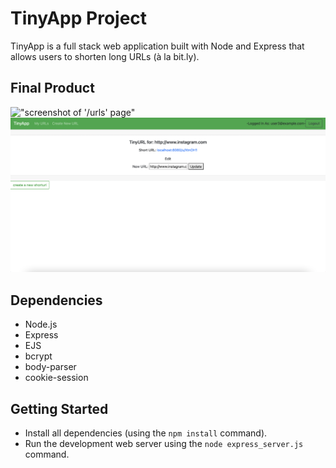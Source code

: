 # TinyApp Project

TinyApp is a full stack web application built with Node and Express that allows users to shorten long URLs (à la bit.ly).

## Final Product

!["screenshot of '/urls' page"](#)
!["screenshot of '/urls/:id' page"](https://github.com/hyuntony/tinyapp/blob/master/docs/urls-id-page.png?raw=true)

## Dependencies

- Node.js
- Express
- EJS
- bcrypt
- body-parser
- cookie-session

## Getting Started

- Install all dependencies (using the `npm install` command).
- Run the development web server using the `node express_server.js` command.
